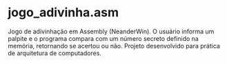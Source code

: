 # jogo_adivinha.asm
Jogo de adivinhação em Assembly (NeanderWin). O usuário informa um palpite e o programa compara com um número secreto definido na memória, retornando se acertou ou não. Projeto desenvolvido para prática de arquitetura de computadores.
